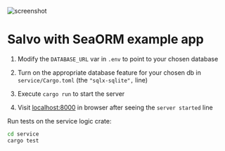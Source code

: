 ![screenshot](Screenshot.png)

# Salvo with SeaORM example app

1. Modify the `DATABASE_URL` var in `.env` to point to your chosen database

1. Turn on the appropriate database feature for your chosen db in `service/Cargo.toml` (the `"sqlx-sqlite",` line)

1. Execute `cargo run` to start the server

1. Visit [localhost:8000](http://localhost:8000) in browser after seeing the `server started` line

Run tests on the service logic crate:

```bash
cd service
cargo test
```